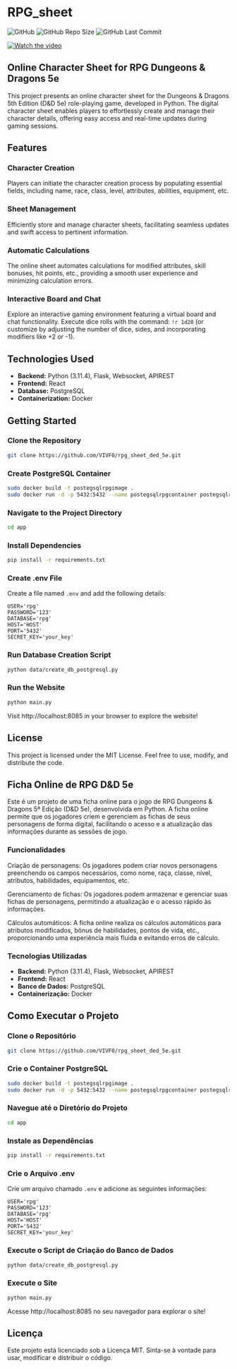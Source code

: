 # RPG_sheet

![GitHub](https://img.shields.io/github/license/VIVF0/rpg_sheet_ded_5e)
![GitHub Repo Size](https://img.shields.io/github/repo-size/VIVF0/rpg_sheet_ded_5e)
![GitHub Last Commit](https://img.shields.io/github/last-commit/VIVF0/rpg_sheet_ded_5e)

[![Watch the video](https://github.com/VIVF0/rpg_sheet_ded_5e/blob/main/frontend/public/images/BannerSiteRPGSheet.jpg)](https://youtu.be/hSIbVfeJmO0)

## Online Character Sheet for RPG Dungeons & Dragons 5e
This project presents an online character sheet for the Dungeons & Dragons 5th Edition (D&D 5e) role-playing game, developed in Python. The digital character sheet enables players to effortlessly create and manage their character details, offering easy access and real-time updates during gaming sessions.

## Features
### Character Creation
Players can initiate the character creation process by populating essential fields, including name, race, class, level, attributes, abilities, equipment, etc.

### Sheet Management
Efficiently store and manage character sheets, facilitating seamless updates and swift access to pertinent information.

### Automatic Calculations
The online sheet automates calculations for modified attributes, skill bonuses, hit points, etc., providing a smooth user experience and minimizing calculation errors.

### Interactive Board and Chat
Explore an interactive gaming environment featuring a virtual board and chat functionality. Execute dice rolls with the command: `!r 1d20` (or customize by adjusting the number of dice, sides, and incorporating modifiers like +2 or -1).

## Technologies Used
- **Backend:** Python (3.11.4), Flask, Websocket, APIREST
- **Frontend:** React
- **Database:** PostgreSQL
- **Containerization:** Docker

## Getting Started
### Clone the Repository
```bash
git clone https://github.com/VIVF0/rpg_sheet_ded_5e.git
```

### Create PostgreSQL Container
```bash
sudo docker build -t postegsqlrpgimage .
sudo docker run -d -p 5432:5432 --name postegsqlrpgcontainer postegsqlrpgimage
```

### Navigate to the Project Directory
```bash
cd app
```

### Install Dependencies
```bash
pip install -r requirements.txt
```

### Create .env File
Create a file named `.env` and add the following details:
```env
USER='rpg'
PASSWORD='123'
DATABASE='rpg'
HOST='HOST'
PORT='5432'
SECRET_KEY='your_key'
```

### Run Database Creation Script
```bash
python data/create_db_postgresql.py
```

### Run the Website
```bash
python main.py
```

Visit http://localhost:8085 in your browser to explore the website!

## License
This project is licensed under the MIT License. Feel free to use, modify, and distribute the code.

## Ficha Online de RPG D&D 5e
Este é um projeto de uma ficha online para o jogo de RPG Dungeons & Dragons 5ª Edição (D&D 5e), desenvolvida em Python. A ficha online permite que os jogadores criem e gerenciem as fichas de seus personagens de forma digital, facilitando o acesso e a atualização das informações durante as sessões de jogo.

### Funcionalidades
Criação de personagens: Os jogadores podem criar novos personagens preenchendo os campos necessários, como nome, raça, classe, nível, atributos, habilidades, equipamentos, etc.

Gerenciamento de fichas: Os jogadores podem armazenar e gerenciar suas fichas de personagens, permitindo a atualização e o acesso rápido às informações.

Cálculos automáticos: A ficha online realiza os cálculos automáticos para atributos modificados, bônus de habilidades, pontos de vida, etc., proporcionando uma experiência mais fluida e evitando erros de cálculo.

### Tecnologias Utilizadas
- **Backend:** Python (3.11.4), Flask, Websocket, APIREST
- **Frontend:** React
- **Banco de Dados:** PostgreSQL
- **Containerização:** Docker

## Como Executar o Projeto
### Clone o Repositório
```bash
git clone https://github.com/VIVF0/rpg_sheet_ded_5e.git
```

### Crie o Container PostgreSQL
```bash
sudo docker build -t postegsqlrpgimage .
sudo docker run -d -p 5432:5432 --name postegsqlrpgcontainer postegsqlrpgimage
```

### Navegue até o Diretório do Projeto
```bash
cd app
```

### Instale as Dependências
```bash
pip install -r requirements.txt
```

### Crie o Arquivo .env
Crie um arquivo chamado `.env` e adicione as seguintes informações:
```env
USER='rpg'
PASSWORD='123'
DATABASE='rpg'
HOST='HOST'
PORT='5432'
SECRET_KEY='your_key'
```

### Execute o Script de Criação do Banco de Dados
```bash
python data/create_db_postgresql.py
```

### Execute o Site
```bash
python main.py
```

Acesse http://localhost:8085 no seu navegador para explorar o site!

## Licença
Este projeto está licenciado sob a Licença MIT. Sinta-se à vontade para usar, modificar e distribuir o código.
